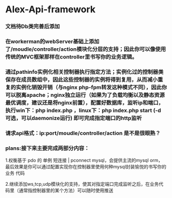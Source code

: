 # Alex-Api-framework

### 文档待Db类完善后添加

### 在workerman的webServer基础上添加了/moudle/controller/action模块化分层的支持；因此你可以像使用传统的MVC框架那样在controller里书写你的业务逻辑。 

### 通过pathinfo实例化相关控制器执行指定方法；实例化过的控制器类保存在成员数组中，因此这些控制器的实例将得到复用，从而减小重复的实例化销毁开销（与nginx php-fpm转发这种模式不同），因此你可以脱离apache；nginx独立运行（如果为了负载均衡以及静态资源最优调度，建议还是将nginx前置），配置好数据库，监听ip和端口，执行win下：php index.php ，linux下：php index.php start (-d 可选，可以daemonize运行) 即可完成指定端口的http监听

### 请求api格式：ip:port/moudle/controller/action    是不是很眼熟？
### plans:接下来主要完成两部分内容：
  1.权衡基于 pdo 的 单例 短连接 | pconnect mysql，会提供主流的mysql orm，最后效果是你可以通过配置实现你在控制器里使用何种mysql封装愉悦的书写你的业务     代码
  
  2.继续添加ws,tcp,udp模块化的支持，使其对指定端口完成监听之后，在业务代码里（通常指控制器里的某个方法）可以随时使用推送
